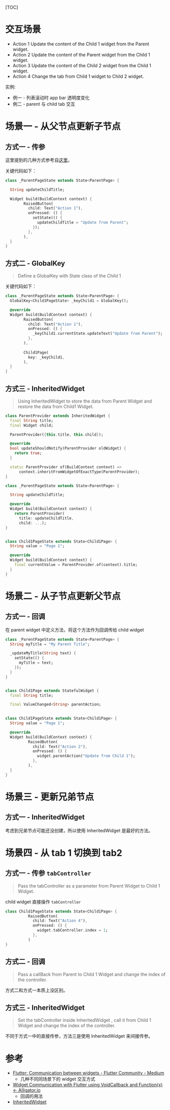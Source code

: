 [TOC]

# 交互场景

+ Action 1 Update the content of the Child 1 widget from the Parent widget.
+ Action 2 Update the content of the Parent widget from the Child 1 widget.
+ Action 3 Update the content of the Child 2 widget from the Child 1 widget.
+ Action 4 Change the tab from Child 1 widget to Child 2 widget.

实例:

+ 例一 - 列表滚动时 app bar 透明度变化
+ 例二 - parent 与 child tab 交互

# 场景一 - 从父节点更新子节点

## 方式一 - 传参

这里提到的几种方式参考自[这里](https://medium.com/flutter-community/flutter-communication-between-widgets-f5590230df1e)。

关键代码如下：

```dart
class _ParentPageState extends State<ParentPage> {

  String updateChildTitle;

  Widget build(BuildContext context) {
        RaisedButton(
          child: Text("Action 1"),
          onPressed: () {
            setState(() {
              updateChildTitle = "Update from Parent";
            });
          },
        ),
  }
}
```

## 方式二 - GlobalKey

> Define a GlobalKey with State class of the Child 1

关键代码如下：

```dart
class _ParentPageState extends State<ParentPage> {
  GlobalKey<Child1PageState> _keyChild1 = GlobalKey();

  @override
  Widget build(BuildContext context) {
        RaisedButton(
          child: Text("Action 1"),
          onPressed: () {
            _keyChild1.currentState.updateText("Update from Parent");
          },
        ),
        
        Child1Page(
          key: _keyChild1,
        ),
  }
}
```

## 方式三 - InheritedWidget

> Using InheritedWidget to store the data from Parent Widget and restore the data from Child1 Widget.

```dart
class ParentProvider extends InheritedWidget {
  final String title;
  final Widget child;

  ParentProvider({this.title, this.child});

  @override
  bool updateShouldNotify(ParentProvider oldWidget) {
    return true;
  }

  static ParentProvider of(BuildContext context) =>
      context.inheritFromWidgetOfExactType(ParentProvider);
}

class _ParentPageState extends State<ParentPage> {

  String updateChildTitle;

  @override
  Widget build(BuildContext context) {
    return ParentProvider(
      title: updateChildTitle,
      child: ...);
}


class Child1PageState extends State<Child1Page> {
  String value = "Page 1";

  @override
  Widget build(BuildContext context) {
    final currentValue = ParentProvider.of(context).title;
  }
}
```

# 场景二 - 从子节点更新父节点

## 方式一 - 回调

在 parent widget 中定义方法，将这个方法作为回调传给 child widget

```dart
class _ParentPageState extends State<ParentPage> {
  String myTitle = "My Parent Title";

  _updateMyTitle(String text) {
    setState(() {
      myTitle = text;
    });
  }
}


class Child1Page extends StatefulWidget {
  final String title;

  final ValueChanged<String> parentAction;
 

class Child1PageState extends State<Child1Page> {
  String value = "Page 1";

  @override
  Widget build(BuildContext context) {
          RaisedButton(
            child: Text("Action 2"),
            onPressed: () {
              widget.parentAction("Update from Child 1");
            },
          ), 
  }
}
```

# 场景三 - 更新兄弟节点

## 方式一 - InheritedWidget

考虑到兄弟节点可能还没创建，所以使用 InheritedWidget 是最好的方法。

# 场景四 - 从 tab 1 切换到 tab2

## 方式一 - 传参 `tabController`

> Pass the tabController as a parameter from Parent Widget to Child 1 Widget.

child widget 直接操作 `tabController`

```dart
class Child1PageState extends State<Child1Page> {
          RaisedButton(
            child: Text("Action 4"),
            onPressed: () {
              widget.tabController.index = 1;
            },
          )
}
```

## 方式二 - 回调

> Pass a callBack from Parent to Child 1 Widget and change the index of the controller.

方式二和方式一本质上没区别。


## 方式三 - InheritedWidget

> Set the tabController inside InheritedWidget , call it from Child 1 Widget and change the index of the controller.

不同于方式一中的直接传参，方法三是使用 InheritedWidget 来间接传参。

# 参考

+ [Flutter: Communication between widgets - Flutter Community - Medium](https://medium.com/flutter-community/flutter-communication-between-widgets-f5590230df1e)
    + 几种不同同场景下的 widget 交互方式
+ [Widget Communication with Flutter using VoidCallback and Function(x) ← Alligator.io](https://alligator.io/flutter/widget-communication/)
    + 回调的用法
+ [InheritedWidget](https://api.flutter.dev/flutter/widgets/InheritedWidget-class.html)